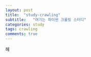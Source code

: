 ```yaml
---
layout: post
title:  "study-crawling"
subtitle:   "여기는 파이썬 크롤링 스터디"
categories: study
tags: crawling
comments: true
---
```


헤
